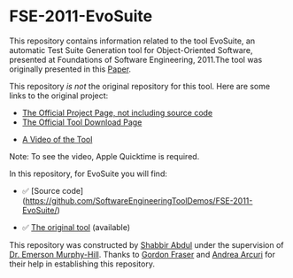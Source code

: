 
# FSE-2011-EvoSuite

This repository contains information related to the tool EvoSuite, an automatic Test Suite Generation tool for Object-Oriented Software, presented at Foundations of Software Engineering, 2011.The tool was originally presented in this [Paper](http://dl.acm.org/citation.cfm?doid=2025113.2025179).

This repository *is not* the original repository for this tool. Here are some links to the original project:

+ [The Official Project Page, not including source code](http://www.evosuite.org)
+ [The Official Tool Download Page](http://www.evosuite.org/downloads/)
- [A Video of the Tool](http://www.evosuite.org/documentation/eclipse-plugin/)

Note: To see the video, Apple Quicktime is required.

In this repository, for EvoSuite you will find:

+ :white_check_mark: [Source code] (https://github.com/SoftwareEngineeringToolDemos/FSE-2011-EvoSuite/)
- :white_check_mark: [The original tool](https://github.com/SoftwareEngineeringToolDemos/FSE-2011-EvoSuite/blob/master/evosuite-1.0.1.jar) (available) 

This repository was constructed by [Shabbir Abdul](https://github.com/shabbirabdul) under the supervision of [Dr. Emerson Murphy-Hill](https://github.com/CaptainEmerson). Thanks to [Gordon Fraser](https://github.com/gofraser) and [Andrea Arcuri](https://github.com/arcuri82) for their help in establishing this repository.

